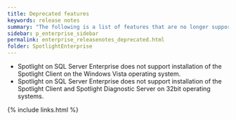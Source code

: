 ```yaml
---
title: Deprecated features
keywords: release notes
summary: "The following is a list of features that are no longer supported starting with Spotlight on SQL Server Enterprise 12."
sidebar: p_enterprise_sidebar
permalink: enterprise_releasenotes_deprecated.html
folder: SpotlightEnterprise
---
```



* Spotlight on SQL Server Enterprise does not support installation of the Spotlight Client on the Windows Vista operating system.
* Spotlight on SQL Server Enterprise does not support installation of the Spotlight Client and Spotlight Diagnostic Server on 32bit operating systems.

{% include links.html %}
